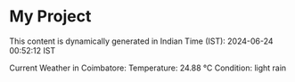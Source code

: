 # My Project

This content is dynamically generated in Indian Time (IST): 2024-06-24 00:52:12 IST


Current Weather in Coimbatore:
Temperature: 24.88 °C
Condition: light rain
